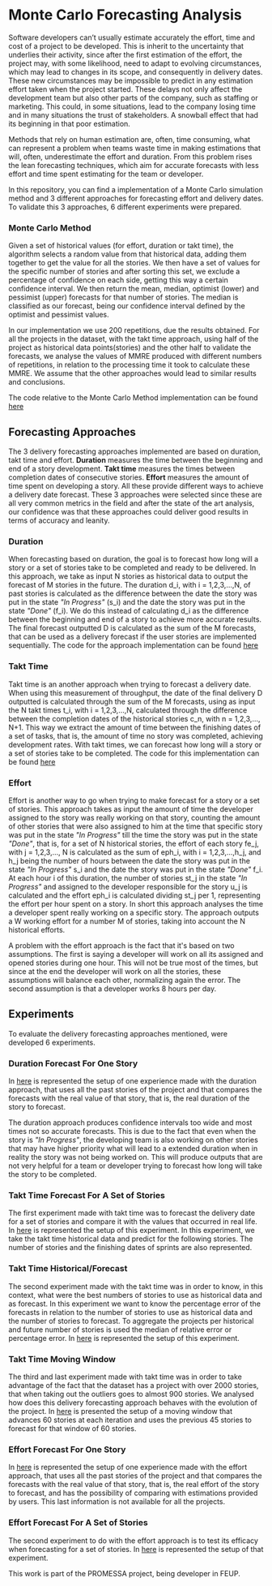 # Monte Carlo Forecasting Analysis

Software developers can’t usually estimate accurately the effort, time and cost of a project to be developed. This is inherit to the uncertainty that underlies their activity, since after the first estimation of the effort, the project may, with some likelihood, need to adapt to evolving circumstances, which may lead to changes in its scope, and consequently in delivery dates. These new circumstances may be impossible to predict in any estimation effort taken when the project started. These delays not only affect the development team but also other parts of the company, such as staffing or marketing. This could, in some situations, lead to the company losing time and in many situations the trust of stakeholders. A snowball effect that had its beginning in that poor estimation. 

Methods that rely on human estimation are, often, time consuming, what can represent a problem when teams waste time in making estimations that will, often, underestimate the effort and duration. From this problem rises the lean forecasting techniques, which aim for accurate forecasts with less effort and time spent estimating for the team or developer.

In this repository, you can find a implementation of a Monte Carlo simulation method and 3 different approaches for forecasting effort and delivery dates. To validate this 3 approaches, 6 different experiments were prepared.

### Monte Carlo Method

Given a set of historical values (for effort, duration or takt time), the algorithm selects a random value from that historical data, adding them together to get the value for all the stories. We then have a set of values for the specific number of stories and after sorting this set, we exclude a percentage of confidence on each side, getting this way a certain confidence interval. We then return the mean, median, optimist (lower) and pessimist (upper) forecasts for that number of stories. The median is classified as our forecast, being our confidence interval defined by the optimist and pessimist values.

In our implementation we use 200 repetitions, due the results obtained. For all the projects in the dataset, with the takt time approach, using half of the project as historical data points(stories) and the other half to validate the forecasts, we analyse the values of MMRE produced with different numbers of repetitions, in relation to the processing time it took to calculate these MMRE. We assume that the other approaches would lead to similar results and conclusions.

The code relative to the Monte Carlo Method implementation can be found [here](forecast.py#L123)

## Forecasting Approaches
The 3 delivery forecasting approaches implemented are based on duration, takt time and effort. **Duration** measures the time between the beginning and end of a story development. **Takt time** measures the times between completion dates of consecutive stories. **Effort** measures the amount of time spent on developing a story. All these provide different ways to achieve a delivery date forecast. These 3 approaches were selected since these are all very common metrics in the field and after the state of the art analysis, our confidence was that these approaches could deliver good results in terms of accuracy and leanity.

### Duration

When forecasting based on duration, the goal is to forecast how long will a story or a set of stories take to be completed and ready to be delivered. In this approach, we take as input N stories as historical data to output the forecast of M stories in the future. The duration d_i, with i = 1,2,3,...,N, of past stories is calculated as the difference between the date the story was put in the state *"In Progress"* (s_i) and the date the story was put in the state *"Done"* (f_i). We do this instead of calculating d_i as the difference between the beginning and end of a story to achieve more accurate results.
The final forecast outputted D is calculated as the sum of the M forecasts, that can be used as a delivery forecast if the user stories are implemented sequentially. The code for the approach implementation can be found [here](forecast.py#L377)

### Takt Time

Takt time is an another approach when trying to forecast a delivery date. When using this measurement of throughput, the date of the final delivery D outputted is calculated through the sum of the M forecasts, using as input the N takt times t_i, with i = 1,2,3,...,N, calculated through the difference between the completion dates of the historical stories c_n, with n = 1,2,3,..., N+1. This way we extract the amount of time between the finishing dates of a set of tasks, that is, the amount of time no story was completed, achieving development rates. With takt times, we can forecast how long will a story or a set of stories take to be completed.
The code for this implementation can be found [here](forecast.py#L365)

### Effort

Effort is another way to go when trying to make forecast for a story or a set of stories.
This approach takes as input the amount of time the developer assigned to the story was really working on that story, counting the amount of other stories that were also assigned to him at the time that specific story was put in the state *"In Progress"* till the time the story was put in the state *"Done"*, that is, for a set of N historical stories, the effort of each story fe_j, with j = 1,2,3,..., N is calculated as the sum of eph_i, with i = 1,2,3,...,h_j, and h_j being the number of hours between the date the story was put in the state *"In Progress"* s_i and the date the story was put in the state *"Done"* f_i. At each hour i of this duration, the number of stories st_j in the state *"In Progress"* and assigned to the developer responsible for the story u_j is calculated and the effort eph_i is calculated dividing st_j per 1, representing the effort per hour spent on a story. In short this approach analyses the time a developer spent really working on a specific story. The approach outputs a W working effort for a number M of stories, taking into account the N historical efforts.

A problem with the effort approach is the fact that it's based on two assumptions. The first is saying a developer will work on all its assigned and opened stories during one hour. This will not be true most of the times, but since at the end the developer will work on all the stories, these assumptions will balance each other, normalizing again the error. The second assumption is that a developer works 8 hours per day.

## Experiments

To evaluate the delivery forecasting approaches mentioned, were developed 6 experiments.

### Duration Forecast For One Story

In [here](forecast.py#L377) is represented the setup of one experience made with the duration approach, that uses all the past stories of the project and that compares the forecasts with the real value of that story, that is, the real duration of the story to forecast.

The duration approach produces confidence intervals too wide and most times not so accurate forecasts. This is due to the fact that even when the story is *"In Progress"*, the developing team is also working on other stories that may have higher priority what will lead to a extended duration when in reality the story was not being worked on. This will produce outputs that are not very helpful for a team or developer trying to forecast how long will take the story to be completed.

### Takt Time Forecast For A Set of Stories

The first experiment made with takt time was to forecast the delivery date for a set of stories and compare it with the values that occurred in real life. In [here](forecast.py#L401) is represented the setup of this experiment.
In this experiment, we take the takt time historical data and predict for the following stories. The number of stories and the finishing dates of sprints are also represented.

### Takt Time Historical/Forecast

The second experiment made with the takt time was in order to know, in this context, what were the best numbers of stories to use as historical data and as forecast. In this experiment we want to know the percentage error of the forecasts in relation to the number of stories to use as historical data and the number of stories to forecast. To aggregate the projects per historical and future number of stories is used the median of relative error or percentage error. In [here](forecast.py#L627) is represented the setup of this experiment.

### Takt Time Moving Window

The third and last experiment made with takt time was in order to take advantage of the fact that the dataset has a project with over 2000 stories, that when taking out the outliers goes to almost 900 stories. We analysed how does this delivery forecasting approach behaves with the evolution of the project. In [here](forecast.py#L717) is presented the setup of a moving window that advances 60 stories at each iteration and uses the previous 45 stories to forecast for that window of 60 stories. 

### Effort Forecast For One Story

In [here](forecast.py#L204) is represented the setup of one experience made with the effort approach, that uses all the past stories of the project and that compares the forecasts with the real value of that story, that is, the real effort of the story to forecast, and has the possibility of comparing with estimations provided by users. This last information is not available for all the projects.

### Effort Forecast For A Set of Stories

The second experiment to do with the effort approach is to test its efficacy when forecasting for a set of stories. In [here](forecast.py#L204) is represented the setup of that experiment.


This work is part of the PROMESSA project, being developer in FEUP.
